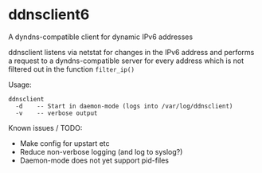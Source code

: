 # ddnsclient6
A dyndns-compatible client for dynamic IPv6 addresses

ddnsclient listens via netstat for changes in the IPv6 address and performs a request to a dyndns-compatible server for every address which is not filtered out in the function `filter_ip()`

Usage:

    ddnsclient  
      -d    -- Start in daemon-mode (logs into /var/log/ddnsclient)  
      -v    -- verbose output  

Known issues / TODO:  
* Make config for upstart etc  
* Reduce non-verbose logging (and log to syslog?)  
* Daemon-mode does not yet support pid-files  
  

